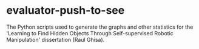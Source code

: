 # evaluator-push-to-see

The Python scripts used to generate the graphs and other statistics for the 'Learning to Find Hidden Objects Through Self-supervised Robotic Manipulation' dissertation (Raul Ghisa).
